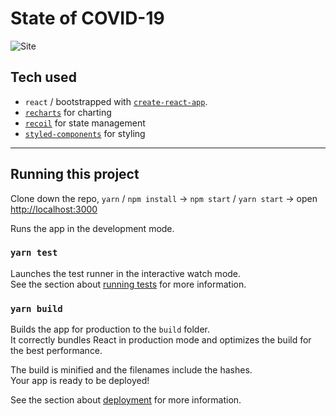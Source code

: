 # State of COVID-19

![Site](https://i.imgur.com/FSHxqDm.gif)

## Tech used
- `react` / bootstrapped with [`create-react-app`](https://github.com/facebook/create-react-app).
- [`recharts`](https://recharts.org/) for charting
- [`recoil`](https://recoiljs.org/) for state management
- [`styled-components`](https://styled-components.com/) for styling

-------------------------------

## Running this project

Clone down the repo, `yarn` / `npm install` -> `npm start` / `yarn start` -> open [http://localhost:3000](http://localhost:3000)

Runs the app in the development mode.<br />

### `yarn test`

Launches the test runner in the interactive watch mode.<br />
See the section about [running tests](https://facebook.github.io/create-react-app/docs/running-tests) for more information.

### `yarn build`

Builds the app for production to the `build` folder.<br />
It correctly bundles React in production mode and optimizes the build for the best performance.

The build is minified and the filenames include the hashes.<br />
Your app is ready to be deployed!

See the section about [deployment](https://facebook.github.io/create-react-app/docs/deployment) for more information.
